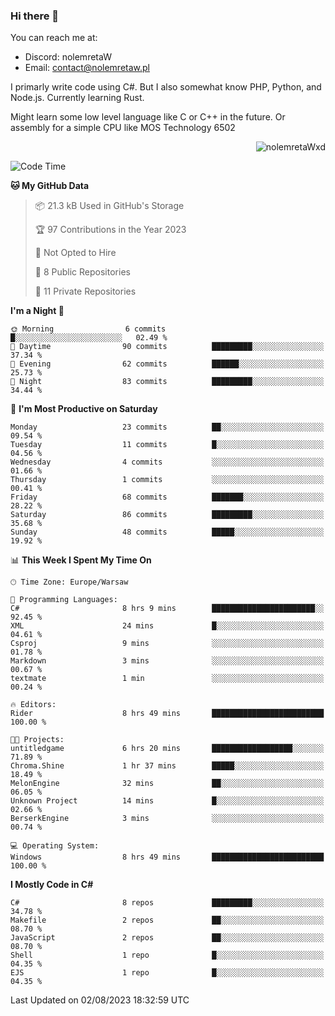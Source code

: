 ### Hi there 👋

You can reach me at:
 - Discord: nolemretaW
 - Email: contact@nolemretaw.pl
 
I primarly write code using C#. But I also somewhat know PHP, Python, and Node.js. Currently learning Rust.

Might learn some low level language like C or C++ in the future. Or assembly for a simple CPU like MOS Technology 6502
 
<p align="right"><img src="https://komarev.com/ghpvc/?username=nolemretaWxd&amp;label=Profile%20views&amp;color=0e75b6&amp;style=flat" alt="nolemretaWxd" /></p>

<!--START_SECTION:waka-->
![Code Time](http://img.shields.io/badge/Code%20Time-49%20hrs%2014%20mins-blue)

**🐱 My GitHub Data** 

> 📦 21.3 kB Used in GitHub's Storage 
 > 
> 🏆 97 Contributions in the Year 2023
 > 
> 🚫 Not Opted to Hire
 > 
> 📜 8 Public Repositories 
 > 
> 🔑 11 Private Repositories 
 > 
**I'm a Night 🦉** 

```text
🌞 Morning                6 commits           █░░░░░░░░░░░░░░░░░░░░░░░░   02.49 % 
🌆 Daytime                90 commits          █████████░░░░░░░░░░░░░░░░   37.34 % 
🌃 Evening                62 commits          ██████░░░░░░░░░░░░░░░░░░░   25.73 % 
🌙 Night                  83 commits          █████████░░░░░░░░░░░░░░░░   34.44 % 
```
📅 **I'm Most Productive on Saturday** 

```text
Monday                   23 commits          ██░░░░░░░░░░░░░░░░░░░░░░░   09.54 % 
Tuesday                  11 commits          █░░░░░░░░░░░░░░░░░░░░░░░░   04.56 % 
Wednesday                4 commits           ░░░░░░░░░░░░░░░░░░░░░░░░░   01.66 % 
Thursday                 1 commits           ░░░░░░░░░░░░░░░░░░░░░░░░░   00.41 % 
Friday                   68 commits          ███████░░░░░░░░░░░░░░░░░░   28.22 % 
Saturday                 86 commits          █████████░░░░░░░░░░░░░░░░   35.68 % 
Sunday                   48 commits          █████░░░░░░░░░░░░░░░░░░░░   19.92 % 
```


📊 **This Week I Spent My Time On** 

```text
🕑︎ Time Zone: Europe/Warsaw

💬 Programming Languages: 
C#                       8 hrs 9 mins        ███████████████████████░░   92.45 % 
XML                      24 mins             █░░░░░░░░░░░░░░░░░░░░░░░░   04.61 % 
Csproj                   9 mins              ░░░░░░░░░░░░░░░░░░░░░░░░░   01.78 % 
Markdown                 3 mins              ░░░░░░░░░░░░░░░░░░░░░░░░░   00.67 % 
textmate                 1 min               ░░░░░░░░░░░░░░░░░░░░░░░░░   00.24 % 

🔥 Editors: 
Rider                    8 hrs 49 mins       █████████████████████████   100.00 % 

🐱‍💻 Projects: 
untitledgame             6 hrs 20 mins       ██████████████████░░░░░░░   71.89 % 
Chroma.Shine             1 hr 37 mins        █████░░░░░░░░░░░░░░░░░░░░   18.49 % 
MelonEngine              32 mins             ██░░░░░░░░░░░░░░░░░░░░░░░   06.05 % 
Unknown Project          14 mins             █░░░░░░░░░░░░░░░░░░░░░░░░   02.66 % 
BerserkEngine            3 mins              ░░░░░░░░░░░░░░░░░░░░░░░░░   00.74 % 

💻 Operating System: 
Windows                  8 hrs 49 mins       █████████████████████████   100.00 % 
```

**I Mostly Code in C#** 

```text
C#                       8 repos             █████████░░░░░░░░░░░░░░░░   34.78 % 
Makefile                 2 repos             ██░░░░░░░░░░░░░░░░░░░░░░░   08.70 % 
JavaScript               2 repos             ██░░░░░░░░░░░░░░░░░░░░░░░   08.70 % 
Shell                    1 repo              █░░░░░░░░░░░░░░░░░░░░░░░░   04.35 % 
EJS                      1 repo              █░░░░░░░░░░░░░░░░░░░░░░░░   04.35 % 
```




 Last Updated on 02/08/2023 18:32:59 UTC
<!--END_SECTION:waka-->
